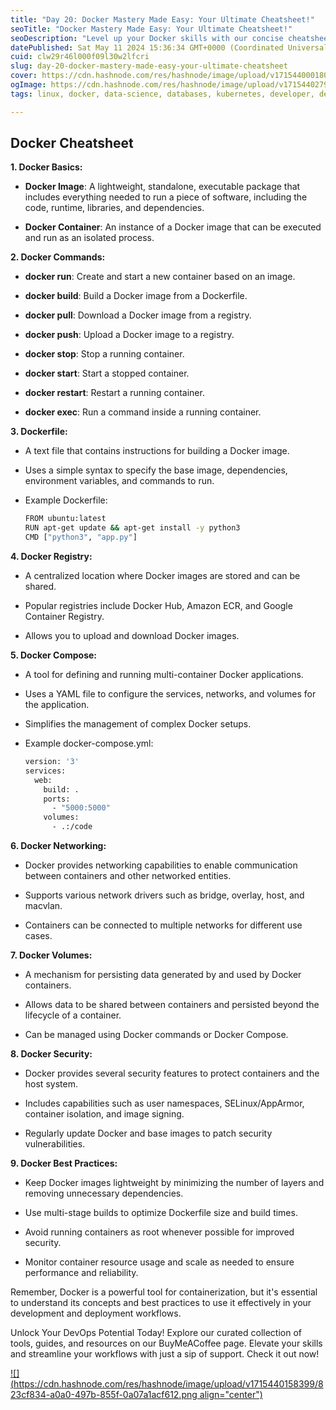 ```yaml
---
title: "Day 20: Docker Mastery Made Easy: Your Ultimate Cheatsheet!"
seoTitle: "Docker Mastery Made Easy: Your Ultimate Cheatsheet!"
seoDescription: "Level up your Docker skills with our concise cheatsheet. Master commands, concepts, and best practices for seamless containerization. Download now for insta"
datePublished: Sat May 11 2024 15:36:34 GMT+0000 (Coordinated Universal Time)
cuid: clw29r46l000f09l30w2lfcri
slug: day-20-docker-mastery-made-easy-your-ultimate-cheatsheet
cover: https://cdn.hashnode.com/res/hashnode/image/upload/v1715440001804/d96faeda-403e-47da-bc08-e19e9da3f3e8.png
ogImage: https://cdn.hashnode.com/res/hashnode/image/upload/v1715440279892/8efb8b53-06ab-427a-bbfe-969a3b698a8e.png
tags: linux, docker, data-science, databases, kubernetes, developer, devops, hashnode, cheatsheet, devops-articles, wemakedevs, trainwithshubham

---
```


## **Docker Cheatsheet**

**1\. Docker Basics:**

* **Docker Image**: A lightweight, standalone, executable package that includes everything needed to run a piece of software, including the code, runtime, libraries, and dependencies.
    
* **Docker Container**: An instance of a Docker image that can be executed and run as an isolated process.
    

**2\. Docker Commands:**

* **docker run**: Create and start a new container based on an image.
    
* **docker build**: Build a Docker image from a Dockerfile.
    
* **docker pull**: Download a Docker image from a registry.
    
* **docker push**: Upload a Docker image to a registry.
    
* **docker stop**: Stop a running container.
    
* **docker start**: Start a stopped container.
    
* **docker restart**: Restart a running container.
    
* **docker exec**: Run a command inside a running container.
    

**3\. Dockerfile:**

* A text file that contains instructions for building a Docker image.
    
* Uses a simple syntax to specify the base image, dependencies, environment variables, and commands to run.
    
* Example Dockerfile:
    
    ```bash
    FROM ubuntu:latest
    RUN apt-get update && apt-get install -y python3
    CMD ["python3", "app.py"]
    ```
    

**4\. Docker Registry:**

* A centralized location where Docker images are stored and can be shared.
    
* Popular registries include Docker Hub, Amazon ECR, and Google Container Registry.
    
* Allows you to upload and download Docker images.
    

**5\. Docker Compose:**

* A tool for defining and running multi-container Docker applications.
    
* Uses a YAML file to configure the services, networks, and volumes for the application.
    
* Simplifies the management of complex Docker setups.
    
* Example docker-compose.yml:
    
    ```bash
    version: '3'
    services:
      web:
        build: .
        ports:
          - "5000:5000"
        volumes:
          - .:/code
    ```
    

**6\. Docker Networking:**

* Docker provides networking capabilities to enable communication between containers and other networked entities.
    
* Supports various network drivers such as bridge, overlay, host, and macvlan.
    
* Containers can be connected to multiple networks for different use cases.
    

**7\. Docker Volumes:**

* A mechanism for persisting data generated by and used by Docker containers.
    
* Allows data to be shared between containers and persisted beyond the lifecycle of a container.
    
* Can be managed using Docker commands or Docker Compose.
    

**8\. Docker Security:**

* Docker provides several security features to protect containers and the host system.
    
* Includes capabilities such as user namespaces, SELinux/AppArmor, container isolation, and image signing.
    
* Regularly update Docker and base images to patch security vulnerabilities.
    

**9\. Docker Best Practices:**

* Keep Docker images lightweight by minimizing the number of layers and removing unnecessary dependencies.
    
* Use multi-stage builds to optimize Dockerfile size and build times.
    
* Avoid running containers as root whenever possible for improved security.
    
* Monitor container resource usage and scale as needed to ensure performance and reliability.
    

Remember, Docker is a powerful tool for containerization, but it's essential to understand its concepts and best practices to use it effectively in your development and deployment workflows.

Unlock Your DevOps Potential Today! Explore our curated collection of tools, guides, and resources on our BuyMeACoffee page. Elevate your skills and streamline your workflows with just a sip of support. Check it out now!

[![](https://cdn.hashnode.com/res/hashnode/image/upload/v1715440158399/823cf834-a0a0-497b-855f-0a07a1acf612.png align="center")](https://buymeacoffee.com/rikkkdipen)